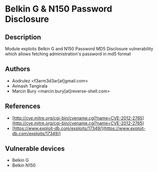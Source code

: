 # Belkin G & N150 Password Disclosure

## Description
Module exploits Belkin G and N150 Password MD5 Disclosure vulnerability which allows fetching administration's password in md5 format

## Authors
* Aodrulez <f3arm3d3ar[at]gmail.com>
* Avinash Tangirala
* Marcin Bury <marcin.bury[at]reverse-shell.com>

## References
* [http://cve.mitre.org/cgi-bin/cvename.cgi?name=CVE-2012-2765](http://cve.mitre.org/cgi-bin/cvename.cgi?name=CVE-2012-2765)
* [https://www.exploit-db.com/exploits/17349/](https://www.exploit-db.com/exploits/17349/)

## Vulnerable devices
* Belkin G
* Belkin N150
